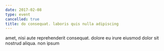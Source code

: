 ```yaml
---
date: 2017-02-08
type: event
cancelled: true
title: do consequat. laboris quis nulla adipiscing
---
```

amet, nisi aute reprehenderit consequat. dolore eu irure eiusmod dolor sit nostrud aliqua. non ipsum